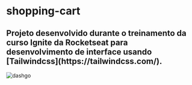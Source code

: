 # shopping-cart

<h2>Projeto desenvolvido durante o treinamento da curso Ignite da Rocketseat para desenvolvimento de interface usando [Tailwindcss](https://tailwindcss.com/).</h2>

![dashgo](https://user-images.githubusercontent.com/62710668/170874999-433ac3a0-c52f-4dd9-989c-de1aa94686d4.gif)

